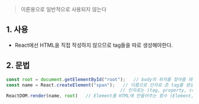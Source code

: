 > 이론용으로 일반적으로 사용되지 않는다
## 1. 사용
- React에선 HTML을 직접 작성하지 않으므로 tag들을 따로 생성해야한다.
## 2. 문법
```javascript
const root = document.getElementById("root");   // body의 위치를 찾아줄 태
const name = React.createElement("span");   // 이름으로 인자로 준 tag를 생성해 저장한다
										   // 인자로는 (tag, property, content)
ReactDOM.render(name, root)   // Element를 HTML에 만들어주는 함수 (Element, 위치)
```